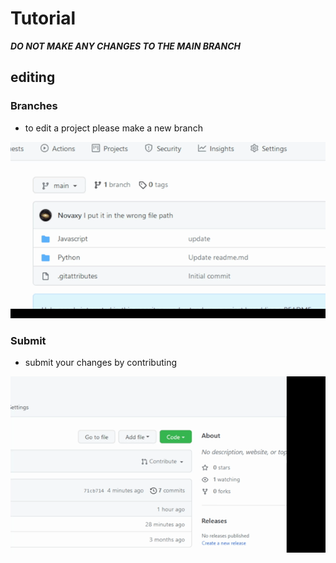 # Tutorial
**_DO NOT MAKE ANY CHANGES TO THE MAIN BRANCH_**
## editing
### Branches
- to edit a project please make a new branch

![gif](https://github.com/astronomicalshadow/ComputerClub/blob/main/miscellaneous/new_branch.gif)
### Submit
- submit your changes by contributing

![gif](https://github.com/astronomicalshadow/ComputerClub/blob/main/miscellaneous/contribute.gif)